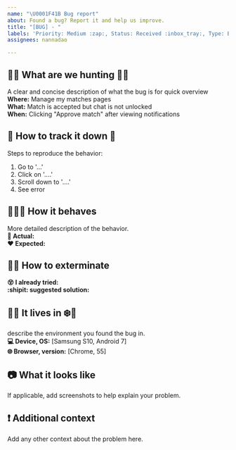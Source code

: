 ```yaml
---
name: "\U0001F41B Bug report"
about: Found a bug? Report it and help us improve.
title: "[BUG] - "
labels: 'Priority: Medium :zap:, Status: Received :inbox_tray:, Type: Bug :bug:'
assignees: nannadao

---
```


## 🐝🐜 What are we hunting 🐞🐌  
A clear and concise description of what the bug is for quick overview  
**Where:** Manage my matches pages  
**What:** Match is accepted but chat is not unlocked  
**When:** Clicking "Approve match" after viewing notifications  

## 🐾 How to track it down 🐾
Steps to reproduce the behavior:
1. Go to '...'
2. Click on '....'
3. Scroll down to '....'
4. See error

## 🙈🙉🙊 How it behaves
More detailed description of the behavior.  
**💩 Actual:**  
**❤️ Expected:**  

## 🐛🔫 How to exterminate
**😵 I already tried:**  
**:shipit: suggested solution:**  

## 🌴🌵 It lives in ❄️🌲
describe the environment you found the bug in.  
**💻 Device, OS:** [Samsung S10, Android 7]  
**🌐 Browser, version:** [Chrome, 55]  

## 📷 What it looks like
If applicable, add screenshots to help explain your problem.

## ❗ Additional context
Add any other context about the problem here.
